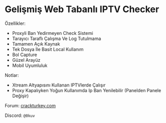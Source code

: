 # Gelişmiş Web Tabanlı IPTV Checker
Özellikler:
- Proxyli Ban Yedirmeyen Check Sistemi
- Tarayıcı Taraflı Çalışma Ve Log Tutulmama
- Tamamen Açık Kaynak
- Tek Dosya İle Basit Local Kullanım
- Bol Capture
- Güzel Arayüz
- Mobil Uyumluluk
  
Notlar:
- Xtream Altyapısını Kullanan IPTVlerde Çalışır
- Proxy Kapalıyken Yoğun Kullanımda Ip Ban Yenilebilir (Panelden Panele Değişir)

Forum: [crackturkey.com](https://crackturkey.com/uyeler/kuvvetmira.183452/)

Discord: `@0kuv`
